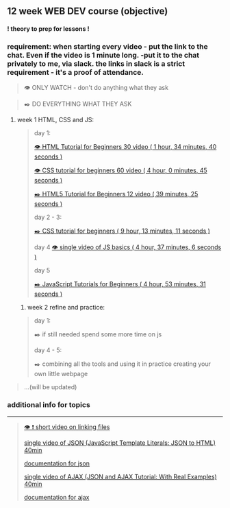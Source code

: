 
## 12 week WEB DEV course (objective)
#### ! theory to prep for lessons !

### requirement: when starting every video - put the link to the chat. Even if the video is 1 minute long. -put it to the chat privately to me, via slack. the links in slack is a strict requirement - it's a proof of attendance.

> 👁️ ONLY WATCH - don't do anything what they ask

> ✒️ DO EVERYTHING WHAT THEY ASK

    
 1. week 1 HTML, CSS and JS:
    > day 1: 
    >
    >[👁️ HTML Tutorial for Beginners 30 video ( 1 hour, 34 minutes, 40 seconds )](https://www.youtube.com/playlist?list=PLr6-GrHUlVf_ZNmuQSXdS197Oyr1L9sPB)
    >
    >[👁️ CSS tutorial for beginners 60 video ( 4 hour, 0 minutes, 45 seconds )](https://www.youtube.com/playlist?list=PLEgXw6DCBmW1DFOfBlN3eB9c6KJViFpiK)
    >
    >[ ✒️ HTML5 Tutorial for Beginners 12 video ( 39 minutes, 25 seconds )](https://www.youtube.com/playlist?list=PLr6-GrHUlVf8JluGhfyaOSN8bugLtDXhK)
    >
    > day 2 - 3:
    >
    >[ ✒️ CSS tutorial for beginners ( 9 hour, 13 minutes, 11 seconds )](https://www.youtube.com/playlist?list=PLEgXw6DCBmW09poD0u8rdPJ5kPwUYBtJI)
    >
    > day 4
    >[ 👁️ single video of JS basics ( 4 hour, 37 minutes, 6 seconds ) ](https://youtube.com/playlist?list=PLTjRvDozrdlxEIuOBZkMAK5uiqp8rHUax)
    >
    > day 5
    >
    >[ ✒️ JavaScript Tutorials for Beginners ( 4 hour, 53 minutes, 31 seconds )](https://www.youtube.com/playlist?list=PL4cUxeGkcC9i9Ae2D9Ee1RvylH38dKuET)
    >
    1. week 2 refine and practice:
    >
    > day 1:
    >
    > ✒️ if still needed spend some more time on js
    >
    > day 4 - 5:
    >
    > ✒️ combining all the tools and using it in practice creating your own little webpage
<!--
1. additional info for topics:
    >       
    >[single video of JSON (JavaScript Template Literals: JSON to HTML) 40min ](https://www.youtube.com/watch?v=DG4obitDvUA)
    >
    >[documentation for json](https://www.w3schools.com/js/js_json_intro.asp)
    >
    >[single video of AJAX (JSON and AJAX Tutorial: With Real Examples) 40min](https://www.youtube.com/watch?v=rJesac0_Ftw)
    >
    >[documentation for ajax](https://www.w3schools.com/js/js_ajax_intro.asp)
    >
    > 
1. week 3 HTML and CSS:
    >[first 2 days](https://www.youtube.com/watch?v=hu-q2zYwEYs&list=PL4cUxeGkcC9ivBf_eKCPIAYXWzLlPAm6G)
1. week 4 HTML and CSS:
    >[first 2 days](https://www.youtube.com/watch?v=hu-q2zYwEYs&list=PL4cUxeGkcC9ivBf_eKCPIAYXWzLlPAm6G) -->
>
>...(will be updated)


### additional info for topics
------------------------------------------------
>
>[ 👁️ ❗ short video on linking files](https://www.youtube.com/watch?v=VViTCJDFYIc)
>       
>[single video of JSON (JavaScript Template Literals: JSON to HTML) 40min ](https://www.youtube.com/watch?v=DG4obitDvUA)
>
>[documentation for json](https://www.w3schools.com/js/js_json_intro.asp)
>
>[single video of AJAX (JSON and AJAX Tutorial: With Real Examples) 40min](https://www.youtube.com/watch?v=rJesac0_Ftw)
>
>[documentation for ajax](https://www.w3schools.com/js/js_ajax_intro.asp)

